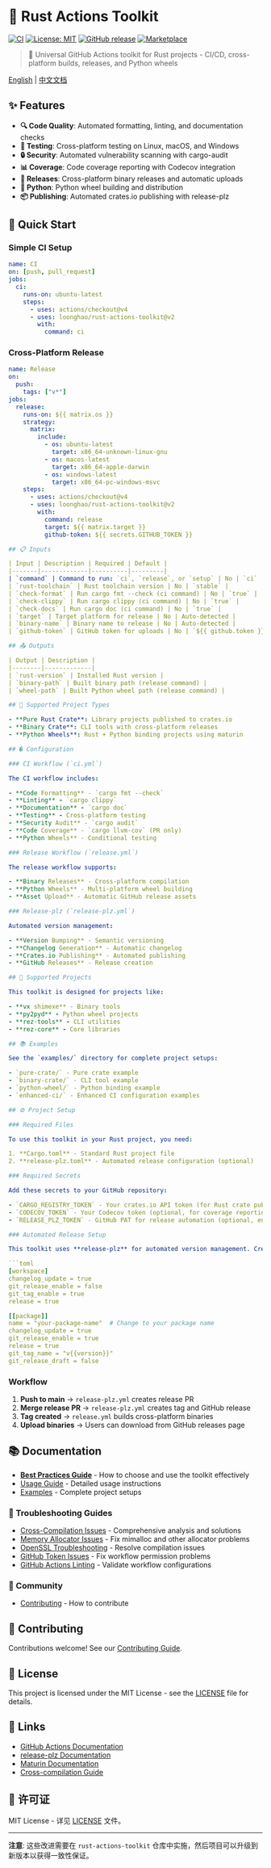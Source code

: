 # 🦀 Rust Actions Toolkit

[![CI](https://github.com/loonghao/rust-actions-toolkit/workflows/CI/badge.svg)](https://github.com/loonghao/rust-actions-toolkit/actions)
[![License: MIT](https://img.shields.io/badge/License-MIT-yellow.svg)](https://opensource.org/licenses/MIT)
[![GitHub release](https://img.shields.io/github/release/loonghao/rust-actions-toolkit.svg)](https://github.com/loonghao/rust-actions-toolkit/releases)
[![Marketplace](https://img.shields.io/badge/GitHub-Marketplace-blue.svg)](https://github.com/marketplace/actions/rust-actions-toolkit)

> 🚀 Universal GitHub Actions toolkit for Rust projects - CI/CD, cross-platform builds, releases, and Python wheels

[English](README.md) | [中文文档](README_zh.md)

## ✨ Features

- **🔍 Code Quality**: Automated formatting, linting, and documentation checks
- **🧪 Testing**: Cross-platform testing on Linux, macOS, and Windows
- **🔒 Security**: Automated vulnerability scanning with cargo-audit
- **📊 Coverage**: Code coverage reporting with Codecov integration
- **🚀 Releases**: Cross-platform binary releases and automatic uploads
- **🐍 Python**: Python wheel building and distribution
- **📦 Publishing**: Automated crates.io publishing with release-plz

## 🚀 Quick Start

### Simple CI Setup

```yaml
name: CI
on: [push, pull_request]
jobs:
  ci:
    runs-on: ubuntu-latest
    steps:
      - uses: actions/checkout@v4
      - uses: loonghao/rust-actions-toolkit@v2
        with:
          command: ci
```

### Cross-Platform Release

```yaml
name: Release
on:
  push:
    tags: ["v*"]
jobs:
  release:
    runs-on: ${{ matrix.os }}
    strategy:
      matrix:
        include:
          - os: ubuntu-latest
            target: x86_64-unknown-linux-gnu
          - os: macos-latest
            target: x86_64-apple-darwin
          - os: windows-latest
            target: x86_64-pc-windows-msvc
    steps:
      - uses: actions/checkout@v4
      - uses: loonghao/rust-actions-toolkit@v2
        with:
          command: release
          target: ${{ matrix.target }}
          github-token: ${{ secrets.GITHUB_TOKEN }}

## 📋 Inputs

| Input | Description | Required | Default |
|-------|-------------|----------|---------|
| `command` | Command to run: `ci`, `release`, or `setup` | No | `ci` |
| `rust-toolchain` | Rust toolchain version | No | `stable` |
| `check-format` | Run cargo fmt --check (ci command) | No | `true` |
| `check-clippy` | Run cargo clippy (ci command) | No | `true` |
| `check-docs` | Run cargo doc (ci command) | No | `true` |
| `target` | Target platform for release | No | Auto-detected |
| `binary-name` | Binary name to release | No | Auto-detected |
| `github-token` | GitHub token for uploads | No | `${{ github.token }}` |

## 📤 Outputs

| Output | Description |
|--------|-------------|
| `rust-version` | Installed Rust version |
| `binary-path` | Built binary path (release command) |
| `wheel-path` | Built Python wheel path (release command) |

## 🎯 Supported Project Types

- **Pure Rust Crate**: Library projects published to crates.io
- **Binary Crate**: CLI tools with cross-platform releases
- **Python Wheels**: Rust + Python binding projects using maturin

## � Configuration

### CI Workflow (`ci.yml`)

The CI workflow includes:

- **Code Formatting** - `cargo fmt --check`
- **Linting** - `cargo clippy`
- **Documentation** - `cargo doc`
- **Testing** - Cross-platform testing
- **Security Audit** - `cargo audit`
- **Code Coverage** - `cargo llvm-cov` (PR only)
- **Python Wheels** - Conditional testing

### Release Workflow (`release.yml`)

The release workflow supports:

- **Binary Releases** - Cross-platform compilation
- **Python Wheels** - Multi-platform wheel building
- **Asset Upload** - Automatic GitHub release assets

### Release-plz (`release-plz.yml`)

Automated version management:

- **Version Bumping** - Semantic versioning
- **Changelog Generation** - Automatic changelog
- **Crates.io Publishing** - Automated publishing
- **GitHub Releases** - Release creation

## 🎯 Supported Projects

This toolkit is designed for projects like:

- **vx shimexe** - Binary tools
- **py2pyd** - Python wheel projects
- **rez-tools** - CLI utilities
- **rez-core** - Core libraries

## 📚 Examples

See the `examples/` directory for complete project setups:

- `pure-crate/` - Pure crate example
- `binary-crate/` - CLI tool example
- `python-wheel/` - Python binding example
- `enhanced-ci/` - Enhanced CI configuration examples

## ⚙️ Project Setup

### Required Files

To use this toolkit in your Rust project, you need:

1. **Cargo.toml** - Standard Rust project file
2. **release-plz.toml** - Automated release configuration (optional)

### Required Secrets

Add these secrets to your GitHub repository:

- `CARGO_REGISTRY_TOKEN` - Your crates.io API token (for Rust crate publishing)
- `CODECOV_TOKEN` - Your Codecov token (optional, for coverage reporting)
- `RELEASE_PLZ_TOKEN` - GitHub PAT for release automation (optional, enhanced features)

### Automated Release Setup

This toolkit uses **release-plz** for automated version management. Create a `release-plz.toml` file:

```toml
[workspace]
changelog_update = true
git_release_enable = false
git_tag_enable = true
release = true

[[package]]
name = "your-package-name"  # Change to your package name
changelog_update = true
git_release_enable = true
release = true
git_tag_name = "v{{version}}"
git_release_draft = false
```

### Workflow

1. **Push to main** → `release-plz.yml` creates release PR
2. **Merge release PR** → `release-plz.yml` creates tag and GitHub release
3. **Tag created** → `release.yml` builds cross-platform binaries
4. **Upload binaries** → Users can download from GitHub releases page

## 📚 Documentation

- **[Best Practices Guide](docs/BEST_PRACTICES.md)** - How to choose and use the toolkit effectively
- [Usage Guide](USAGE.md) - Detailed usage instructions
- [Examples](examples/) - Complete project setups

### 🔧 Troubleshooting Guides
- [Cross-Compilation Issues](docs/CROSS_COMPILATION_ISSUES.md) - Comprehensive analysis and solutions
- [Memory Allocator Issues](docs/MIMALLOC_TROUBLESHOOTING.md) - Fix mimalloc and other allocator problems
- [OpenSSL Troubleshooting](docs/OPENSSL_TROUBLESHOOTING.md) - Resolve compilation issues
- [GitHub Token Issues](docs/GITHUB_TOKEN_ISSUE.md) - Fix workflow permission problems
- [GitHub Actions Linting](docs/GITHUB_ACTIONS_LINTING.md) - Validate workflow configurations

### 🤝 Community
- [Contributing](CONTRIBUTING.md) - How to contribute

## 🤝 Contributing

Contributions welcome! See our [Contributing Guide](CONTRIBUTING.md).

## 📄 License

This project is licensed under the MIT License - see the [LICENSE](LICENSE) file for details.

## 🔗 Links

- [GitHub Actions Documentation](https://docs.github.com/en/actions)
- [release-plz Documentation](https://release-plz.ieni.dev/)
- [Maturin Documentation](https://www.maturin.rs/)
- [Cross-compilation Guide](https://rust-lang.github.io/rustup/cross-compilation.html)

## 📄 许可证

MIT License - 详见 [LICENSE](LICENSE) 文件。

---

**注意**: 这些改进需要在 `rust-actions-toolkit` 仓库中实施，然后项目可以升级到新版本以获得一致性保证。